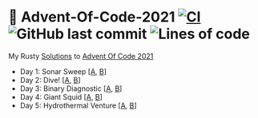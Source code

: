 # 🎄 Advent-Of-Code-2021 [![CI](https://github.com/Basicprogrammer10/Advent-Of-Code-2021/actions/workflows/rust.yml/badge.svg)](https://github.com/Basicprogrammer10/Advent-Of-Code-2021/actions/workflows/rust.yml) ![GitHub last commit](https://img.shields.io/github/last-commit/Basicprogrammer10/Advent-Of-Code-2021) ![Lines of code](https://img.shields.io/tokei/lines/github/Basicprogrammer10/Advent-Of-Code-2021)
My Rusty [Solutions](https://github.com/Basicprogrammer10/Advent-Of-Code-2021/tree/master/src/solutions) to [Advent Of Code 2021](https://adventofcode.com/2021)

- Day 1: Sonar Sweep [[A](https://github.com/Basicprogrammer10/Advent-Of-Code-2021/blob/master/src/solutions/day_01.rs#L10), [B](https://github.com/Basicprogrammer10/Advent-Of-Code-2021/blob/master/src/solutions/day_01.rs#L20)]
- Day 2: Dive! [[A](https://github.com/Basicprogrammer10/Advent-Of-Code-2021/blob/master/src/solutions/day_02.rs#L10), [B](https://github.com/Basicprogrammer10/Advent-Of-Code-2021/blob/master/src/solutions/day_02.rs#L30)]
- Day 3: Binary Diagnostic [[A](https://github.com/Basicprogrammer10/Advent-Of-Code-2021/blob/master/src/solutions/day_03.rs#L10), [B](https://github.com/Basicprogrammer10/Advent-Of-Code-2021/blob/master/src/solutions/day_03.rs#L39)]
- Day 4: Giant Squid [[A](https://github.com/Basicprogrammer10/Advent-Of-Code-2021/blob/master/src/solutions/day_04.rs#L10), [B](https://github.com/Basicprogrammer10/Advent-Of-Code-2021/blob/master/src/solutions/day_04.rs#L17)]
- Day 5: Hydrothermal Venture [[A](https://github.com/Basicprogrammer10/Advent-Of-Code-2021/blob/master/src/solutions/day_05.rs#L12), [B](https://github.com/Basicprogrammer10/Advent-Of-Code-2021/blob/master/src/solutions/day_05.rs#L16)]
